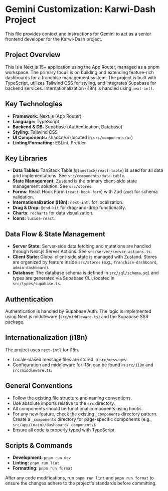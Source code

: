 # Gemini Customization: Karwi-Dash Project

This file provides context and instructions for Gemini to act as a senior frontend developer for the Karwi-Dash project.

## Project Overview

This is a Next.js 15+ application using the App Router, managed as a pnpm workspace. The primary focus is on building and extending feature-rich dashboards for a franchise management system. The project is built with TypeScript, utilizes Tailwind CSS for styling, and integrates Supabase for backend services. Internationalization (i18n) is handled using `next-intl`.

## Key Technologies

- **Framework:** Next.js (App Router)
- **Language:** TypeScript
- **Backend & DB:** Supabase (Authentication, Database)
- **Styling:** Tailwind CSS
- **UI Components:** shadcn/ui (located in `src/components/ui`)
- **Linting/Formatting:** ESLint, Prettier

## Key Libraries

- **Data Tables:** TanStack Table (`@tanstack/react-table`) is used for all data grid implementations. See `src/components/data-table`.
- **State Management:** Zustand is the primary client-side state management solution. See `src/stores`.
- **Forms:** React Hook Form (`react-hook-form`) with Zod (`zod`) for schema validation.
- **Internationalization (i18n):** `next-intl` for localization.
- **Drag & Drop:** `@dnd-kit` for drag-and-drop functionality.
- **Charts:** `recharts` for data visualization.
- **Icons:** `lucide-react`.

## Data Flow & State Management

- **Server State:** Server-side data fetching and mutations are handled through Next.js Server Actions. See `src/server/server-actions.ts`.
- **Client State:** Global client-side state is managed with Zustand. Stores are organized by feature inside `src/stores` (e.g., `franchise-dashboard`, `admin-dashboard`).
- **Database:** The database schema is defined in `src/sql/schema.sql` and types are generated via Supabase CLI, located in `src/types/supabase.ts`.

## Authentication

Authentication is handled by Supabase Auth. The logic is implemented using Next.js middleware (`src/middleware.ts`) and the Supabase SSR package.

## Internationalization (i18n)

The project uses `next-intl` for i18n.

- Locale-based message files are stored in `src/messages`.
- Configuration and middleware for i18n can be found in `src/i18n` and `src/middleware.ts`.

## General Conventions

- Follow the existing file structure and naming conventions.
- Use absolute imports relative to the `src` directory.
- All components should be functional components using hooks.
- For any new feature, check the existing `_components` directory pattern. Create a `_components` directory for page-specific components (e.g., `src/app/(main)/dashboard/_components`).
- Ensure all code is properly typed with TypeScript.

## Scripts & Commands

- **Development:** `pnpm run dev`
- **Linting:** `pnpm run lint`
- **Formatting:** `pnpm run format`

After any code modifications, run `pnpm run lint` and `pnpm run format` to ensure the changes adhere to the project's standards before committing.
